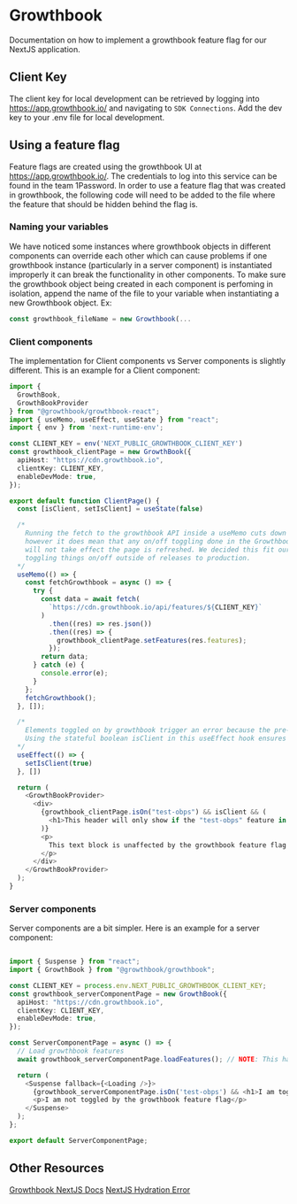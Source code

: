# Growthbook

Documentation on how to implement a growthbook feature flag for our NextJS application.

## Client Key

The client key for local development can be retrieved by logging into https://app.growthbook.io/ and navigating to `SDK Connections`. Add the dev key to your .env file for local development.

## Using a feature flag

Feature flags are created using the growthbook UI at https://app.growthbook.io/. The credentials to log into this service can be found in the team 1Password.
In order to use a feature flag that was created in growthbook, the following code will need to be added to the file where the feature
that should be hidden behind the flag is.

### Naming your variables

We have noticed some instances where growthbook objects in different components can override each other which can cause problems if one growthbook instance (particularly in a server component) is instantiated improperly it can break the functionality in other components. To make sure the growthbook object being created in each component is perfoming in isolation, append the name of the file to your variable when instantiating a new Growthbook object.
Ex:

```typescript
const growthbook_fileName = new Growthbook(...
```

### Client components

The implementation for Client components vs Server components is slightly different. This is an example for a Client component:

```typescript
import {
  GrowthBook,
  GrowthBookProvider
} from "@growthbook/growthbook-react";
import { useMemo, useEffect, useState } from "react";
import { env } from 'next-runtime-env';

const CLIENT_KEY = env('NEXT_PUBLIC_GROWTHBOOK_CLIENT_KEY')
const growthbook_clientPage = new GrowthBook({
  apiHost: "https://cdn.growthbook.io",
  clientKey: CLIENT_KEY,
  enableDevMode: true,
});

export default function ClientPage() {
  const [isClient, setIsClient] = useState(false)

  /*
    Running the fetch to the growthbook API inside a useMemo cuts down on the amount of fetches done,
    however it does mean that any on/off toggling done in the Growthbook dashboard while a user is using the app
    will not take effect the page is refreshed. We decided this fit our use case, since we're unlikely to be
    toggling things on/off outside of releases to production.
  */
  useMemo(() => {
    const fetchGrowthbook = async () => {
      try {
        const data = await fetch(
          `https://cdn.growthbook.io/api/features/${CLIENT_KEY}`
        )
          .then((res) => res.json())
          .then((res) => {
            growthbook_clientPage.setFeatures(res.features);
          });
        return data;
      } catch (e) {
        console.error(e);
      }
    };
    fetchGrowthbook();
  }, []);

  /*
    Elements toggled on by growthbook trigger an error because the pre-rendered html does not match the final client html.
    Using the stateful boolean isClient in this useEffect hook ensures that the code toggled by growthbook is only rendered on the client & avoids the mismatch error.
  */
  useEffect(() => {
    setIsClient(true)
  }, [])

  return (
    <GrowthBookProvider>
      <div>
        {growthbook_clientPage.isOn("test-obps") && isClient && (
          <h1>This header will only show if the "test-obps" feature in growthbook is toggled "on"</h1>
        )}
        <p>
          This text block is unaffected by the growthbook feature flag
        </p>
      </div>
    </GrowthBookProvider>
  );
}
```

### Server components

Server components are a bit simpler. Here is an example for a server component:

```typescript

import { Suspense } from "react";
import { GrowthBook } from "@growthbook/growthbook";

const CLIENT_KEY = process.env.NEXT_PUBLIC_GROWTHBOOK_CLIENT_KEY;
const growthbook_serverComponentPage = new GrowthBook({
  apiHost: "https://cdn.growthbook.io",
  clientKey: CLIENT_KEY,
  enableDevMode: true,
});

const ServerComponentPage = async () => {
  // Load growthbook features
  await growthbook_serverComponentPage.loadFeatures(); // NOTE: This has to be added after the call to getServerSession()

  return (
    <Suspense fallback={<Loading />}>
      {growthbook_serverComponentPage.isOn('test-obps') && <h1>I am toggled by the growthbook feature flag</h1>}
      <p>I am not toggled by the growthbook feature flag</p>
    </Suspense>
  );
};

export default ServerComponentPage;

```

## Other Resources

[Growthbook NextJS Docs](https://docs.growthbook.io/guide/nextjs-and-growthbook)
[NextJS Hydration Error](https://nextjs.org/docs/messages/react-hydration-error#solution-1-using-useeffect-to-run-on-the-client-only)
